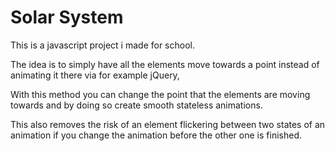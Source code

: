 # Solar System
This is a javascript project i made for school.

The idea is to simply have all the elements move towards a point instead of animating it there via for example jQuery,

With this method you can change the point that the elements are moving towards and by doing so create smooth stateless animations.

This also removes the risk of an element flickering between two states of an animation if you change the animation before the other one is finished.